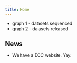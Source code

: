 ```yaml
---
title: Home
---
```

<script src="/js/raphael/raphael-min.js" type="text/javascript"></script>
<script src="/js/raphael/g_raphael-min.js" type="text/javascript"></script>
<script src="/js/raphael/g_pie-min.js" type="text/javascript"></script>
<script src="/js/front_page.js" type="text/javascript"></script>
<div id="raphael_holder"/>

 * graph 1 - datasets sequenced
 * graph 2 - datasets released

## News

 * We have a DCC website. Yay. 

